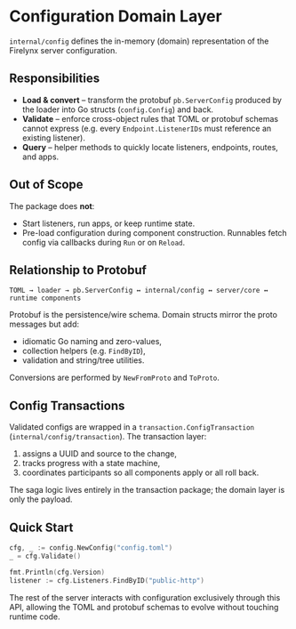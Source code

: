 # Configuration Domain Layer

`internal/config` defines the in-memory (domain) representation of the Firelynx server configuration.

## Responsibilities

* **Load & convert** – transform the protobuf `pb.ServerConfig` produced by the loader into Go structs (`config.Config`) and back.
* **Validate** – enforce cross-object rules that TOML or protobuf schemas cannot express (e.g. every `Endpoint.ListenerIDs` must reference an existing listener).
* **Query** – helper methods to quickly locate listeners, endpoints, routes, and apps.

## Out of Scope

The package does **not**:

* Start listeners, run apps, or keep runtime state.
* Pre-load configuration during component construction. Runnables fetch config via callbacks during `Run` or on `Reload`.

## Relationship to Protobuf

```text
TOML → loader → pb.ServerConfig ↔ internal/config ↔ server/core ↔ runtime components
```

Protobuf is the persistence/wire schema. Domain structs mirror the proto messages but add:

* idiomatic Go naming and zero-values,
* collection helpers (e.g. `FindByID`),
* validation and string/tree utilities.

Conversions are performed by `NewFromProto` and `ToProto`.

## Config Transactions

Validated configs are wrapped in a `transaction.ConfigTransaction` (`internal/config/transaction`). The transaction layer:

1. assigns a UUID and source to the change,
2. tracks progress with a state machine,
3. coordinates participants so all components apply or all roll back.

The saga logic lives entirely in the transaction package; the domain layer is only the payload.

## Quick Start

```go
cfg, _ := config.NewConfig("config.toml")
_ = cfg.Validate()

fmt.Println(cfg.Version)
listener := cfg.Listeners.FindByID("public-http")
```

The rest of the server interacts with configuration exclusively through this API, allowing the TOML and protobuf schemas to evolve without touching runtime code.